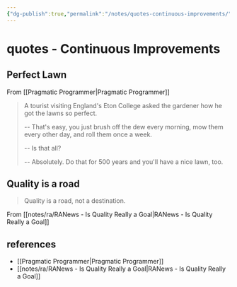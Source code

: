 ```yaml
---
{"dg-publish":true,"permalink":"/notes/quotes-continuous-improvements/","dgHomeLink":true,"dgPassFrontmatter":false,"dgShowBacklinks":true,"dgShowLocalGraph":true}
---
```


# quotes - Continuous Improvements
## Perfect Lawn
From [[Pragmatic Programmer|Pragmatic Programmer]]

> A tourist visiting England's Eton College asked the gardener how he got the lawns so perfect.
> 
> -- That's easy, you just brush off the dew every morning, mow them every other day, and roll them once a week.
> 
> -- Is that all?
> 
> -- Absolutely. Do that for 500 years and you'll have a nice lawn, too.


## Quality is a road

> Quality is a road, not a destination.

From [[notes/ra/RANews - Is Quality Really a Goal|RANews - Is Quality Really a Goal]]



## references

- [[Pragmatic Programmer|Pragmatic Programmer]]
- [[notes/ra/RANews - Is Quality Really a Goal|RANews - Is Quality Really a Goal]]
